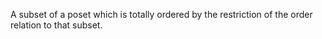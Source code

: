A subset of a poset which is totally ordered by the restriction of the
order relation to that subset.
